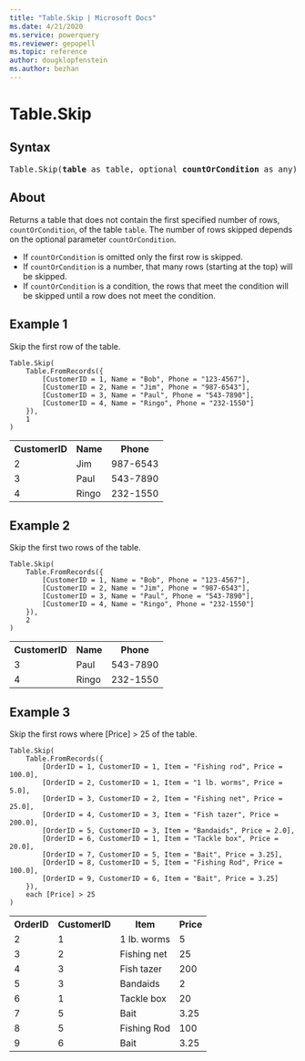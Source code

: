 ```yaml
---
title: "Table.Skip | Microsoft Docs"
ms.date: 4/21/2020
ms.service: powerquery
ms.reviewer: gepopell
ms.topic: reference
author: dougklopfenstein
ms.author: bezhan
---
```

# Table.Skip

## Syntax

<pre>
Table.Skip(<b>table</b> as table, optional <b>countOrCondition</b> as any) as table
</pre>
  
## About  
Returns a table that does not contain the first specified number of rows, `countOrCondition`, of the table `table`. The number of rows skipped depends on the optional parameter `countOrCondition`. <ul> <li> If <code>countOrCondition</code> is omitted only the first row is skipped. </li> <li> If <code>countOrCondition</code> is a number, that many rows (starting at the top) will be skipped. </li> <li> If <code>countOrCondition</code> is a condition, the rows that meet the condition will be skipped until a row does not meet the condition.</li> </ul>

## Example 1
Skip the first row of the table.

```powerquery-m
Table.Skip(
    Table.FromRecords({
        [CustomerID = 1, Name = "Bob", Phone = "123-4567"],
        [CustomerID = 2, Name = "Jim", Phone = "987-6543"],
        [CustomerID = 3, Name = "Paul", Phone = "543-7890"],
        [CustomerID = 4, Name = "Ringo", Phone = "232-1550"]
    }),
    1
)
```

<table> <tr> <th>CustomerID</th> <th>Name</th> <th>Phone</th> </tr> <tr> <td>2</td> <td>Jim</td> <td>987-6543</td> </tr> <tr> <td>3</td> <td>Paul</td> <td>543-7890</td> </tr> <tr> <td>4</td> <td>Ringo</td> <td>232-1550</td> </tr> </table>

## Example 2
Skip the first two rows of the table.

```powerquery-m
Table.Skip(
    Table.FromRecords({
        [CustomerID = 1, Name = "Bob", Phone = "123-4567"],
        [CustomerID = 2, Name = "Jim", Phone = "987-6543"],
        [CustomerID = 3, Name = "Paul", Phone = "543-7890"],
        [CustomerID = 4, Name = "Ringo", Phone = "232-1550"]
    }),
    2
)
```

<table> <tr> <th>CustomerID</th> <th>Name</th> <th>Phone</th> </tr> <tr> <td>3</td> <td>Paul</td> <td>543-7890</td> </tr> <tr> <td>4</td> <td>Ringo</td> <td>232-1550</td> </tr> </table>

## Example 3
Skip the first rows where [Price] > 25 of the table.

```powerquery-m
Table.Skip(
    Table.FromRecords({
        [OrderID = 1, CustomerID = 1, Item = "Fishing rod", Price = 100.0],
        [OrderID = 2, CustomerID = 1, Item = "1 lb. worms", Price = 5.0],
        [OrderID = 3, CustomerID = 2, Item = "Fishing net", Price = 25.0],
        [OrderID = 4, CustomerID = 3, Item = "Fish tazer", Price = 200.0],
        [OrderID = 5, CustomerID = 3, Item = "Bandaids", Price = 2.0],
        [OrderID = 6, CustomerID = 1, Item = "Tackle box", Price = 20.0],
        [OrderID = 7, CustomerID = 5, Item = "Bait", Price = 3.25],
        [OrderID = 8, CustomerID = 5, Item = "Fishing Rod", Price = 100.0],
        [OrderID = 9, CustomerID = 6, Item = "Bait", Price = 3.25]
    }),
    each [Price] > 25
)
```

<table> <tr> <th>OrderID</th> <th>CustomerID</th> <th>Item</th> <th>Price</th> </tr> <tr> <td>2</td> <td>1</td> <td>1 lb. worms</td> <td>5</td> </tr> <tr> <td>3</td> <td>2</td> <td>Fishing net</td> <td>25</td> </tr> <tr> <td>4</td> <td>3</td> <td>Fish tazer</td> <td>200</td> </tr> <tr> <td>5</td> <td>3</td> <td>Bandaids</td> <td>2</td> </tr> <tr> <td>6</td> <td>1</td> <td>Tackle box</td> <td>20</td> </tr> <tr> <td>7</td> <td>5</td> <td>Bait</td> <td>3.25</td> </tr> <tr> <td>8</td> <td>5</td> <td>Fishing Rod</td> <td>100</td> </tr> <tr> <td>9</td> <td>6</td> <td>Bait</td> <td>3.25</td> </tr> </table>
